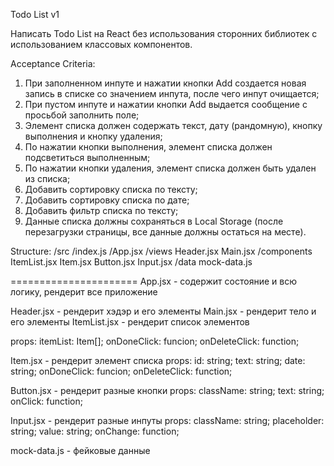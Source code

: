 Todo List v1

Написать Todo List на React без использования сторонних библиотек с использованием классовых компонентов.

Acceptance Criteria:

1. При заполненном инпуте и нажатии кнопки Add создается новая запись в списке со значением инпута, после чего инпут очищается;
2. При пустом инпуте и нажатии кнопки Add выдается сообщение с просьбой заполнить поле;
3. Элемент списка должен содержать текст, дату (рандомную), кнопку выполнения и кнопку удаления;
4. По нажатии кнопки выполнения, элемент списка должен подсветиться выполненным;
5. По нажатии кнопки удаления, элемент списка должен быть удален из списка;
6. Добавить сортировку списка по тексту;
7. Добавить сортировку списка по дате;
8. Добавить фильтр списка по тексту;
9. Данные списка должны сохраняться в Local Storage (после перезагрузки страницы, все данные должны остаться на месте).

Structure:
/src
/index.js
/App.jsx
/views
Header.jsx
Main.jsx
/components
ItemList.jsx
Item.jsx
Button.jsx
Input.jsx
/data
mock-data.js

======================
App.jsx - содержит состояние и всю логику, рендерит все приложение

Header.jsx - рендерит хэдэр и его элементы
Main.jsx - рендерит тело и его элементы
ItemList.jsx - рендерит список элементов

props:
itemList: Item[];
onDoneClick: funcion;
onDeleteClick: function;

Item.jsx - рендерит элемент списка
props:
id: string;
text: string;
date: string;
onDoneClick: funcion;
onDeleteClick: function;

Button.jsx - рендерит разные кнопки
props:
className: string;
text: string;
onClick: function;

Input.jsx - рендерит разные инпуты
props:
className: string;
placeholder: string;
value: string;
onChange: function;

mock-data.js - фейковые данные
